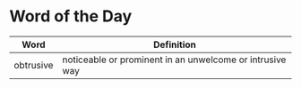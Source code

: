 # Word of the Day

|Word|Definition|
|---|---|
|obtrusive|noticeable or prominent in an unwelcome or intrusive way|